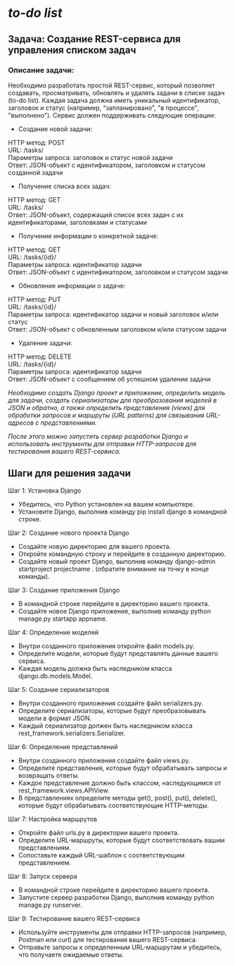 # _**to-do list**_

## Задача: Создание REST-сервиса для управления списком задач

### Описание задачи:

Необходимо разработать простой REST-сервис, который позволяет создавать, просматривать, обновлять и удалять задачи в списке задач (to-do list). Каждая задача должна иметь уникальный идентификатор, заголовок и статус (например, "запланировано", "в процессе", "выполнено"). Сервис должен поддерживать следующие операции:

- Создание новой задачи:

HTTP метод: POST \
URL: /tasks/  \
Параметры запроса: заголовок и статус новой задачи\
Ответ: JSON-объект с идентификатором, заголовком и статусом созданной задачи

- Получение списка всех задач:

HTTP метод: GET \
URL: /tasks/ \
Ответ: JSON-объект, содержащий список всех задач с их идентификаторами, заголовками и статусами

- Получение информации о конкретной задаче:

HTTP метод: GET \
URL: /tasks/{id}/  \
Параметры запроса: идентификатор задачи \
Ответ: JSON-объект с идентификатором, заголовком и статусом задачи

- Обновление информации о задаче:

HTTP метод: PUT \
URL: /tasks/{id}/ \
Параметры запроса: идентификатор задачи и новый заголовок и/или статус \
Ответ: JSON-объект с обновленным заголовком и/или статусом задачи

- Удаление задачи:

HTTP метод: DELETE \
URL: /tasks/{id}/ \
Параметры запроса: идентификатор задачи \
Ответ: JSON-объект с сообщением об успешном удалении задачи


_Необходимо создать Django проект и приложение, определить модель для задачи, создать сериализаторы для преобразования 
моделей в JSON и обратно, а также определить представления (views) для обработки запросов и маршруты (URL patterns) для 
связывания URL-адресов с представлениями._

_После этого можно запустить сервер разработки Django и использовать инструменты для отправки HTTP-запросов для 
тестирования вашего REST-сервиса._

## Шаги для решения задачи

Шаг 1: Установка Django
- Убедитесь, что Python установлен на вашем компьютере.
- Установите Django, выполнив команду pip install django в командной строке.

Шаг 2: Создание нового проекта Django
- Создайте новую директорию для вашего проекта.
- Откройте командную строку и перейдите в созданную директорию.
- Создайте новый проект Django, выполнив команду django-admin startproject projectname . (обратите внимание на точку в конце команды).

Шаг 3: Создание приложения Django
- В командной строке перейдите в директорию вашего проекта.
- Создайте новое Django приложение, выполнив команду python manage.py startapp appname.

Шаг 4: Определение моделей
- Внутри созданного приложения откройте файл models.py.
- Определите модели, которые будут представлять данные вашего сервиса.
- Каждая модель должна быть наследником класса django.db.models.Model.

Шаг 5: Создание сериализаторов
- Внутри созданного приложения создайте файл serializers.py.
- Определите сериализаторы, которые будут преобразовывать модели в формат JSON.
- Каждый сериализатор должен быть наследником класса rest_framework.serializers.Serializer.

Шаг 6: Определение представлений
- Внутри созданного приложения создайте файл views.py.
- Определите представления, которые будут обрабатывать запросы и возвращать ответы.
- Каждое представление должно быть классом, наследующимся от rest_framework.views.APIView.
- В представлениях определите методы get(), post(), put(), delete(), которые будут обрабатывать соответствующие HTTP-методы.

Шаг 7: Настройка маршрутов
- Откройте файл urls.py в директории вашего проекта.
- Определите URL-маршруты, которые будут соответствовать вашим представлениям.
- Сопоставьте каждый URL-шаблон с соответствующим представлением.

Шаг 8: Запуск сервера
- В командной строке перейдите в директорию вашего проекта.
- Запустите сервер разработки Django, выполнив команду python manage.py runserver.

Шаг 9: Тестирование вашего REST-сервиса
- Используйте инструменты для отправки HTTP-запросов (например, Postman или curl) для тестирования вашего REST-сервиса.
- Отправьте запросы к определенным URL-маршрутам и убедитесь, что получаете ожидаемые ответы.
